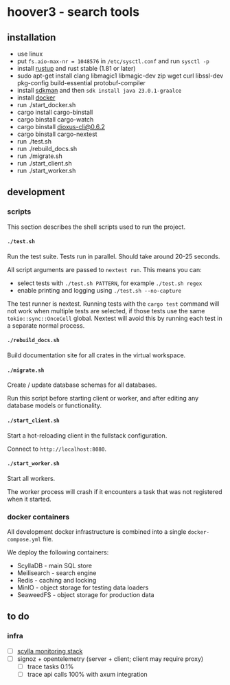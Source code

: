 # hoover3 - search tools

## installation

- use linux
- put `fs.aio-max-nr = 1048576` in `/etc/sysctl.conf` and run `sysctl -p`
- install [rustup](https://rustup.rs/) and rust stable (1.81 or later)
- sudo apt-get install clang libmagic1 libmagic-dev zip wget curl libssl-dev pkg-config build-essential  protobuf-compiler
- install [sdkman](https://sdkman.io/) and then `sdk install java 23.0.1-graalce`
- install [docker](https://docs.docker.com/desktop/setup/install/linux/)
- run ./start_docker.sh
- cargo install cargo-binstall
- cargo binstall cargo-watch
- cargo binstall dioxus-cli@0.6.2
- cargo binstall cargo-nextest
- run ./test.sh
- run ./rebuild_docs.sh
- run ./migrate.sh
- run ./start_client.sh
- run ./start_worker.sh

## development

### scripts

This section describes the shell scripts used to run the project.

#### `./test.sh`

Run the test suite. Tests run in parallel. Should take around 20-25 seconds.

All script arguments are passed to `nextest run`. This means you can:

- select tests with `./test.sh PATTERN`, for example `./test.sh regex`
- enable printing and logging using `./test.sh --no-capture`

The test runner is nextest. Running tests with the `cargo test`
command will not work when multiple tests are selected, if those
tests use the same `tokio::sync::OnceCell` global. Nextest will avoid
this by running each test in a separate normal process.

#### `./rebuild_docs.sh`

Build documentation site for all crates in the virtual workspace.

#### `./migrate.sh`

Create / update database schemas for all databases.

Run this script before starting client or worker,
and after editing any database models or functionality.

#### `./start_client.sh`

Start a hot-reloading client in the fullstack configuration.

Connect to `http://localhost:8080`.

#### `./start_worker.sh`

Start all workers.

The worker process will crash if it encounters a task that was not registered when it started.

### docker containers

All development docker infrastructure is combined into a single `docker-compose.yml` file.

We deploy the following containers:

- ScyllaDB - main SQL store
- Meilisearch - search engine
- Redis - caching and locking
- MinIO - object storage for testing data loaders
- SeaweedFS - object storage for production data

## to do

### infra
- [ ] [scylla monitoring stack](https://github.com/scylladb/scylla-monitoring.git)
- [ ] signoz + opentelemetry (server + client; client may require proxy)
    - [ ] trace tasks 0.1%
    - [ ] trace api calls 100% with axum integration